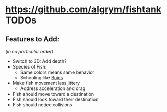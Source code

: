 # https://github.com/algrym/fishtank TODOs

## Features to Add:

_(in no particular order)_
* Switch to 3D: Add depth?
* Species of Fish:
  * Same colors means same behavior
  * Schooling like [Boids](https://en.wikipedia.org/wiki/Boids)
* Make fish movement less jittery
  * Address acceleration and drag
* Fish should move toward a destination
* Fish should look toward their destination
* Fish should notice collisions
